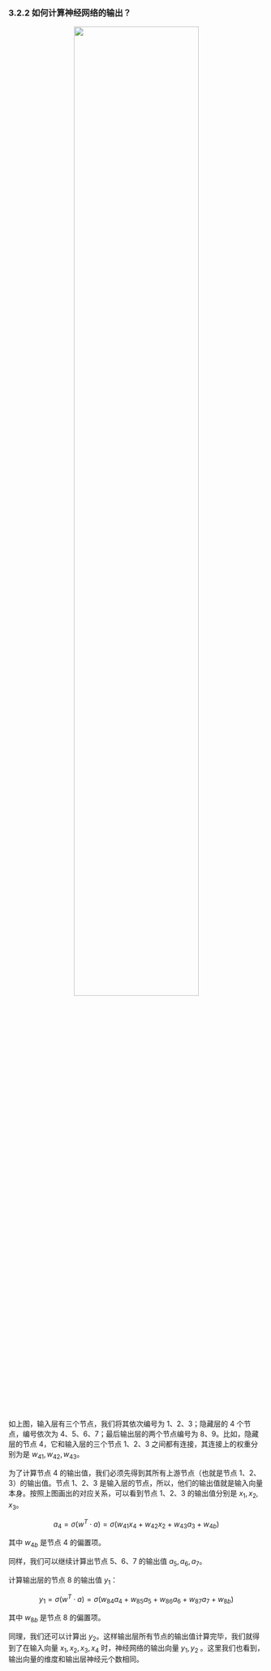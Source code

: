 

### 3.2.2 如何计算神经网络的输出？

<p align="center">
    <img width="70%" height="70%" src="http://images.iterate.site/blog/image/20190722/6nKj2eWXtdhj.png?imageslim">
</p>


如上图，输入层有三个节点，我们将其依次编号为 1、2、3；隐藏层的 4 个节点，编号依次为 4、5、6、7；最后输出层的两个节点编号为 8、9。比如，隐藏层的节点 4，它和输入层的三个节点 1、2、3 之间都有连接，其连接上的权重分别为是 $w_{41}, w_{42}, w_{43}$。

为了计算节点 4 的输出值，我们必须先得到其所有上游节点（也就是节点 1、2、3）的输出值。节点 1、2、3 是输入层的节点，所以，他们的输出值就是输入向量本身。按照上图画出的对应关系，可以看到节点 1、2、3 的输出值分别是 $x_1, x_2, x_3$。

$$
a_4 = \sigma(w^T \cdot a) = \sigma(w_{41}x_4 + w_{42}x_2 + w_{43}a_3 + w_{4b})
$$

其中 $w_{4b}$ 是节点 4 的偏置项。

同样，我们可以继续计算出节点 5、6、7 的输出值 $a_5, a_6, a_7$。

计算输出层的节点 8 的输出值 $y_1​$：

$$
y_1 = \sigma(w^T \cdot a) = \sigma(w_{84}a_4 + w_{85}a_5 + w_{86}a_6 + w_{87}a_7 + w_{8b})
$$

其中 $w_{8b}​$ 是节点 8 的偏置项。

同理，我们还可以计算出 $y_2$。这样输出层所有节点的输出值计算完毕，我们就得到了在输入向量 $x_1, x_2, x_3, x_4$ 时，神经网络的输出向量 $y_1, y_2$ 。这里我们也看到，输出向量的维度和输出层神经元个数相同。
